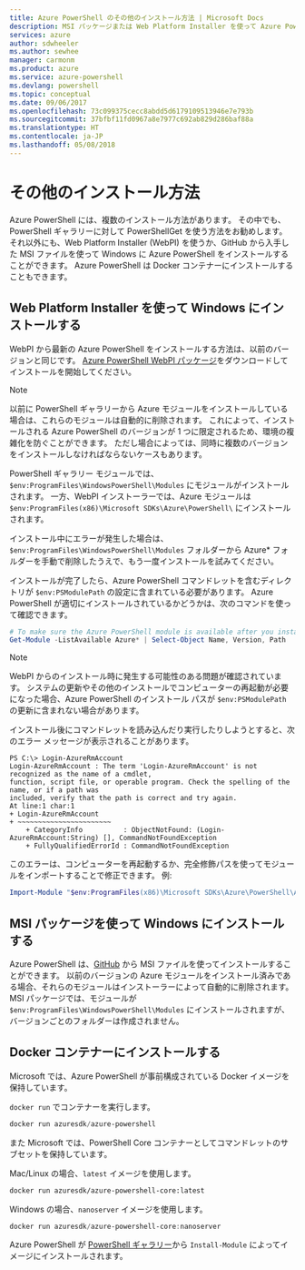 ```yaml
---
title: Azure PowerShell のその他のインストール方法 | Microsoft Docs
description: MSI パッケージまたは Web Platform Installer を使って Azure PowerShell をインストールする方法について説明します。
services: azure
author: sdwheeler
ms.author: sewhee
manager: carmonm
ms.product: azure
ms.service: azure-powershell
ms.devlang: powershell
ms.topic: conceptual
ms.date: 09/06/2017
ms.openlocfilehash: 73c099375cecc8abdd5d6179109513946e7e793b
ms.sourcegitcommit: 37bfbf11fd0967a8e7977c692ab829d286baf88a
ms.translationtype: HT
ms.contentlocale: ja-JP
ms.lasthandoff: 05/08/2018
---
```

# <a name="other-installation-methods"></a>その他のインストール方法

Azure PowerShell には、複数のインストール方法があります。 その中でも、PowerShell ギャラリーに対して PowerShellGet を使う方法をお勧めします。 それ以外にも、Web Platform Installer (WebPI) を使うか、GitHub から入手した MSI ファイルを使って Windows に Azure PowerShell をインストールすることができます。 Azure PowerShell は Docker コンテナーにインストールすることもできます。

## <a name="install-on-windows-using-the-web-platform-installer"></a>Web Platform Installer を使って Windows にインストールする

WebPI から最新の Azure PowerShell をインストールする方法は、以前のバージョンと同じです。
[Azure PowerShell WebPI パッケージ](http://aka.ms/webpi-azps)をダウンロードしてインストールを開始してください。

> [!NOTE]
> 以前に PowerShell ギャラリーから Azure モジュールをインストールしている場合は、これらのモジュールは自動的に削除されます。 これによって、インストールされる Azure PowerShell のバージョンが 1 つに限定されるため、環境の複雑化を防ぐことができます。 ただし場合によっては、同時に複数のバージョンをインストールしなければならないケースもあります。
>
> PowerShell ギャラリー モジュールでは、`$env:ProgramFiles\WindowsPowerShell\Modules` にモジュールがインストールされます。 一方、WebPI インストーラーでは、Azure モジュールは `$env:ProgramFiles(x86)\Microsoft SDKs\Azure\PowerShell\` にインストールされます。
>
> インストール中にエラーが発生した場合は、`$env:ProgramFiles\WindowsPowerShell\Modules` フォルダーから Azure* フォルダーを手動で削除したうえで、もう一度インストールを試みてください。

インストールが完了したら、Azure PowerShell コマンドレットを含むディレクトリが `$env:PSModulePath` の設定に含まれている必要があります。 Azure PowerShell が適切にインストールされているかどうかは、次のコマンドを使って確認できます。

```powershell
# To make sure the Azure PowerShell module is available after you install
Get-Module -ListAvailable Azure* | Select-Object Name, Version, Path
```

> [!NOTE]
> WebPI からのインストール時に発生する可能性のある問題が確認されています。 システムの更新やその他のインストールでコンピューターの再起動が必要になった場合、Azure PowerShell のインストール パスが `$env:PSModulePath` の更新に含まれない場合があります。

インストール後にコマンドレットを読み込んだり実行したりしようとすると、次のエラー メッセージが表示されることがあります。

```
PS C:\> Login-AzureRmAccount
Login-AzureRmAccount : The term 'Login-AzureRmAccount' is not recognized as the name of a cmdlet,
function, script file, or operable program. Check the spelling of the name, or if a path was
included, verify that the path is correct and try again.
At line:1 char:1
+ Login-AzureRmAccount
+ ~~~~~~~~~~~~~~~~~~~~~~~
    + CategoryInfo          : ObjectNotFound: (Login-AzureRmAccount:String) [], CommandNotFoundException
    + FullyQualifiedErrorId : CommandNotFoundException
```

このエラーは、コンピューターを再起動するか、完全修飾パスを使ってモジュールをインポートすることで修正できます。 例: 

```powershell
Import-Module "$env:ProgramFiles(x86)\Microsoft SDKs\Azure\PowerShell\AzureRM.psd1"
```

## <a name="install-on-windows-using-the-msi-package"></a>MSI パッケージを使って Windows にインストールする

Azure PowerShell は、[GitHub](https://github.com/Azure/azure-powershell/releases/latest) から MSI ファイルを使ってインストールすることができます。 以前のバージョンの Azure モジュールをインストール済みである場合、それらのモジュールはインストーラーによって自動的に削除されます。 MSI パッケージでは、モジュールが `$env:ProgramFiles\WindowsPowerShell\Modules` にインストールされますが、バージョンごとのフォルダーは作成されません。

## <a name="install-in-a-docker-container"></a>Docker コンテナーにインストールする

Microsoft では、Azure PowerShell が事前構成されている Docker イメージを保持しています。

`docker run` でコンテナーを実行します。

```powershell
docker run azuresdk/azure-powershell
```

また Microsoft では、PowerShell Core コンテナーとしてコマンドレットのサブセットを保持しています。

Mac/Linux の場合、`latest` イメージを使用します。

```bash
docker run azuresdk/azure-powershell-core:latest
```

Windows の場合、`nanoserver` イメージを使用します。

```powershell
docker run azuresdk/azure-powershell-core:nanoserver
```

Azure PowerShell が [PowerShell ギャラリー](https://www.powershellgallery.com/)から `Install-Module` によってイメージにインストールされます。